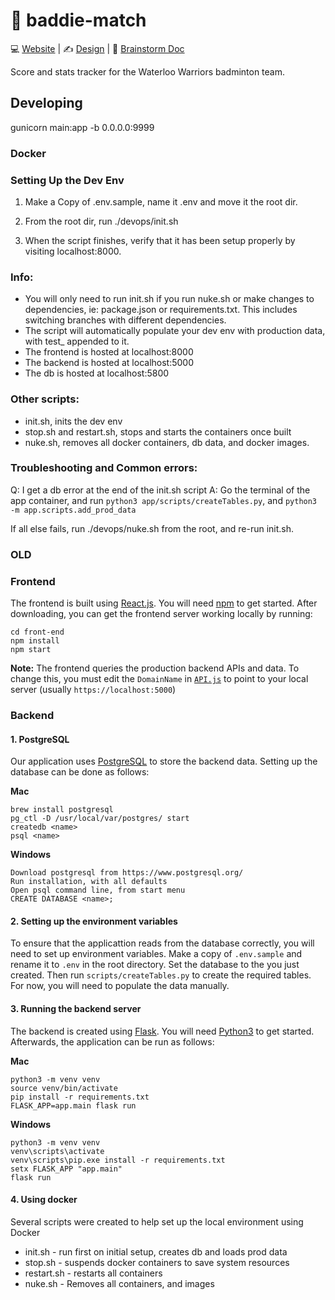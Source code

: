 # 🏸 baddie-match


💻 [Website](https://baddie-match.herokuapp.com/) | ✍️ [Design](https://www.figma.com/file/cMTxu6tnGFqgTrjF2QLrtN/Untitled?node-id=0%3A1) | 📝 [Brainstorm Doc](https://docs.google.com/document/d/1A5pw-I7XXs6muCWZoTlrFCgsVgHOLn6HExxoHoQ8-58/edit?usp=sharing)

Score and stats tracker for the Waterloo Warriors badminton team.

## Developing
gunicorn main:app -b 0.0.0.0:9999


### Docker 
### Setting Up the Dev Env
1. Make a Copy of .env.sample, name it .env and move it the root dir. 

2. From the root dir, run ./devops/init.sh

3. When the script finishes, verify that it has been setup properly by visiting localhost:8000. 

### Info: 
- You will only need to run init.sh if you run nuke.sh or make changes to dependencies, ie: package.json or requirements.txt. This includes switching branches with different dependencies. 
- The script will automatically populate your dev env with production data, with test_ appended to it. 
- The frontend is hosted at localhost:8000
- The backend is hosted at localhost:5000
- The db is hosted at localhost:5800

### Other scripts: 
- init.sh, inits the dev env 
- stop.sh and restart.sh, stops and starts the containers once built
- nuke.sh, removes all docker containers, db data, and docker images. 

### Troubleshooting and Common errors: 
Q: I get a db error at the end of the init.sh script
A: Go the terminal of the app container, and run `python3 app/scripts/createTables.py`, and `python3 -m app.scripts.add_prod_data`

If all else fails, run ./devops/nuke.sh from the root, and re-run init.sh. 



















### OLD
### Frontend

The frontend is built using [React.js](https://reactjs.org/). You will need [npm](https://www.npmjs.com/) to get started. After downloading, you can get the frontend server working locally by running:
```
cd front-end
npm install
npm start
```
**Note:** The frontend queries the production backend APIs and data. To change this, you must edit the `DomainName` in [`API.js`](https://github.com/angelamchen/baddie-match/blob/main/front-end/src/API/API.js) to point to your local server (usually `https://localhost:5000`)

### Backend
#### 1. PostgreSQL
Our application uses [PostgreSQL](https://www.postgresql.org/) to store the backend data. Setting up the database can be done as follows:

**Mac**
```
brew install postgresql
pg_ctl -D /usr/local/var/postgres/ start
createdb <name>
psql <name>
```

**Windows**
```
Download postgresql from https://www.postgresql.org/
Run installation, with all defaults
Open psql command line, from start menu
CREATE DATABASE <name>;
```

#### 2. Setting up the environment variables
To ensure that the applicattion reads from the database correctly, you will need to set up environment variables. Make a copy of `.env.sample` and rename it to `.env` in the root directory. Set the database to the <name> you just created. Then run `scripts/createTables.py` to create the required tables. For now, you will need to populate the data manually.

#### 3. Running the backend server
  
The backend is created using [Flask](https://flask.palletsprojects.com/en/2.0.x/). You will need [Python3](https://www.python.org/downloads/) to get started. Afterwards, the application can be run as follows:
  
**Mac**
```
python3 -m venv venv
source venv/bin/activate
pip install -r requirements.txt
FLASK_APP=app.main flask run
```
**Windows**
```
python3 -m venv venv
venv\scripts\activate
venv\scripts\pip.exe install -r requirements.txt
setx FLASK_APP "app.main"
flask run
```

#### 4. Using docker

Several scripts were created to help set up the local environment using Docker
* init.sh - run first on initial setup, creates db and loads prod data
* stop.sh - suspends docker containers to save system resources
* restart.sh - restarts all containers
* nuke.sh - Removes all containers, and images
